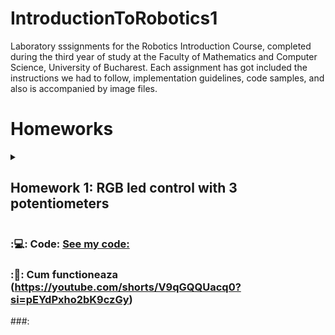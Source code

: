 # IntroductionToRobotics1
Laboratory sssignments for the Robotics Introduction Course, completed during the third year of study at the Faculty of Mathematics and Computer Science, University of Bucharest. Each assignment has got included the instructions we had to follow, implementation guidelines, code samples, and also is accompanied by image files.

# Homeworks

<details>
  <summary> <h2>Homework 1: RGB led control with 3 potentiometers </h2> </summary>
</details>

### :💻: Code: [See my code:](https://github.com/tinutzaa/IntroductionToRobotics1/blob/main/Homework/Code1)

### :🎥: Cum functioneaza (https://youtube.com/shorts/V9qGQQUacq0?si=pEYdPxho2bK9czGy)

###:
